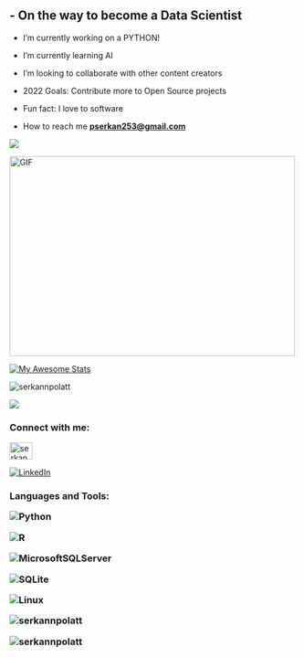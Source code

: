 <h2 align="left">
 <abc>
  <br>
 - On the way to become a Data Scientist </h3>
 
 - I’m currently working on a PYTHON!
 
 - I’m currently learning AI
 
 - I’m looking to collaborate with other content creators
 
 - 2022 Goals: Contribute more to Open Source projects
 
 - Fun fact: I love to software 
 
 - How to reach me **pserkan253@gmail.com** 
 
 ![](https://komarev.com/ghpvc/?username=serkannpolatt&color=ff69b4&label=Profile+views)
 
 </abc>
</h2> 

<img  alt="GIF" src="https://github.com/abhisheknaiidu/abhisheknaiidu/blob/master/code.gif?raw=true" width="500" height="350" />

 [![My Awesome Stats](https://awesome-github-stats.azurewebsites.net/user-stats/serkannpolatt?cardType=github&theme=tokyonight&Ring=1A19FF)](https://git.io/awesome-stats-card)
 
<p><img align="center" src="https://github-readme-streak-stats.herokuapp.com/?user=serkannpolatt&" alt="serkannpolatt" /></p>

<img src="https://github-readme-stats.vercel.app/api/top-langs/?username=serkannpolatt&layout=compact" />


<h3 align="left">Connect with me:</h3> <p align="left"> <a href="https://www.instagram.com/serkan4pf/" target="blank"><img align="center" src="https://raw.githubusercontent.com/rahuldkjain/github-profile-readme-generator/master/src/images/icons/Social/instagram.svg" alt="serkan4pf" height="30" width="40" /></a> </a>
<p align="left">
<a href="https://www.linkedin.com/in/serkan-polat-149360227/" target="_blank"><img alt="LinkedIn" src="https://img.shields.io/badge/LinkedIn-@serkanpolat-blue?style=flat&logo=linkedin"></a>
 

</p>
 </p> <h3 align="left">
 
 Languages and Tools:
 
 
 
 
 
 
 ![Python](https://img.shields.io/badge/python-3670A0?style=for-the-badge&logo=python&logoColor=ffdd54)
 

 ![R](https://img.shields.io/badge/r-%23276DC3.svg?style=for-the-badge&logo=r&logoColor=white)
 
 
 ![MicrosoftSQLServer](https://img.shields.io/badge/Microsoft%20SQL%20Sever-CC2927?style=for-the-badge&logo=microsoft%20sql%20server&logoColor=white)
 
 
 ![SQLite](https://img.shields.io/badge/sqlite-%2307405e.svg?style=for-the-badge&logo=sqlite&logoColor=white)
 
 
 ![Linux](https://img.shields.io/badge/Linux-FCC624?style=for-the-badge&logo=linux&logoColor=black)
 
 
<p><img align="center" src="https://github-readme-stats.vercel.app/api/top-langs?username=serkannpolatt&show_icons=true&theme=dark&locale=en&layout=compact" alt="serkannpolatt" /></p>



<p><img align="center" src="https://github-readme-streak-stats.herokuapp.com/?user=serkannpolatt&theme=dark" alt="serkannpolatt" /></p>

 


